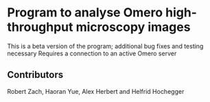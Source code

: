 # Program to analyse Omero high-throughput microscopy images

This is a beta version of the program; additional bug fixes and testing necessary
Requires a connection to an active Omero server



## Contributors
Robert Zach, Haoran Yue, Alex Herbert and Helfrid Hochegger

## 